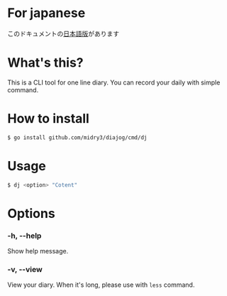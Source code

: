 # For japanese
このドキュメントの[日本語版](README_ja.md)があります

# What's this?
This is a CLI tool for one line diary. You can record your daily with simple command.

# How to install
```sh
$ go install github.com/midry3/diajog/cmd/dj
```

# Usage
```sh
$ dj <option> "Cotent"
```

# Options
### -h, --help
Show help message.

### -v, --view
View your diary.
When it's long, please use with `less` command.
